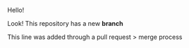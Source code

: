 Hello!

Look! This repository has a new **branch**

This line was added through a pull request > merge process
